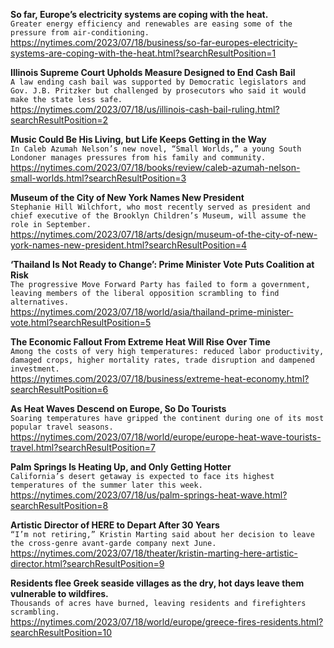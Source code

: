 **So far, Europe’s electricity systems are coping with the heat.**\
`Greater energy efficiency and renewables are easing some of the pressure from air-conditioning.`\
https://nytimes.com/2023/07/18/business/so-far-europes-electricity-systems-are-coping-with-the-heat.html?searchResultPosition=1

**Illinois Supreme Court Upholds Measure Designed to End Cash Bail**\
`A law ending cash bail was supported by Democratic legislators and Gov. J.B. Pritzker but challenged by prosecutors who said it would make the state less safe.`\
https://nytimes.com/2023/07/18/us/illinois-cash-bail-ruling.html?searchResultPosition=2

**Music Could Be His Living, but Life Keeps Getting in the Way**\
`In Caleb Azumah Nelson’s new novel, “Small Worlds,” a young South Londoner manages pressures from his family and community.`\
https://nytimes.com/2023/07/18/books/review/caleb-azumah-nelson-small-worlds.html?searchResultPosition=3

**Museum of the City of New York Names New President**\
`Stephanie Hill Wilchfort, who most recently served as president and chief executive of the Brooklyn Children’s Museum, will assume the role in September.`\
https://nytimes.com/2023/07/18/arts/design/museum-of-the-city-of-new-york-names-new-president.html?searchResultPosition=4

**‘Thailand Is Not Ready to Change’: Prime Minister Vote Puts Coalition at Risk**\
`The progressive Move Forward Party has failed to form a government, leaving members of the liberal opposition scrambling to find alternatives.`\
https://nytimes.com/2023/07/18/world/asia/thailand-prime-minister-vote.html?searchResultPosition=5

**The Economic Fallout From Extreme Heat Will Rise Over Time**\
`Among the costs of very high temperatures: reduced labor productivity, damaged crops, higher mortality rates, trade disruption and dampened investment.`\
https://nytimes.com/2023/07/18/business/extreme-heat-economy.html?searchResultPosition=6

**As Heat Waves Descend on Europe, So Do Tourists**\
`Soaring temperatures have gripped the continent during one of its most popular travel seasons.`\
https://nytimes.com/2023/07/18/world/europe/europe-heat-wave-tourists-travel.html?searchResultPosition=7

**Palm Springs Is Heating Up, and Only Getting Hotter**\
`California’s desert getaway is expected to face its highest temperatures of the summer later this week.`\
https://nytimes.com/2023/07/18/us/palm-springs-heat-wave.html?searchResultPosition=8

**Artistic Director of HERE to Depart After 30 Years**\
`“I’m not retiring,” Kristin Marting said about her decision to leave the cross-genre avant-garde company next June.`\
https://nytimes.com/2023/07/18/theater/kristin-marting-here-artistic-director.html?searchResultPosition=9

**Residents flee Greek seaside villages as the dry, hot days leave them vulnerable to wildfires.**\
`Thousands of acres have burned, leaving residents and firefighters scrambling.`\
https://nytimes.com/2023/07/18/world/europe/greece-fires-residents.html?searchResultPosition=10

